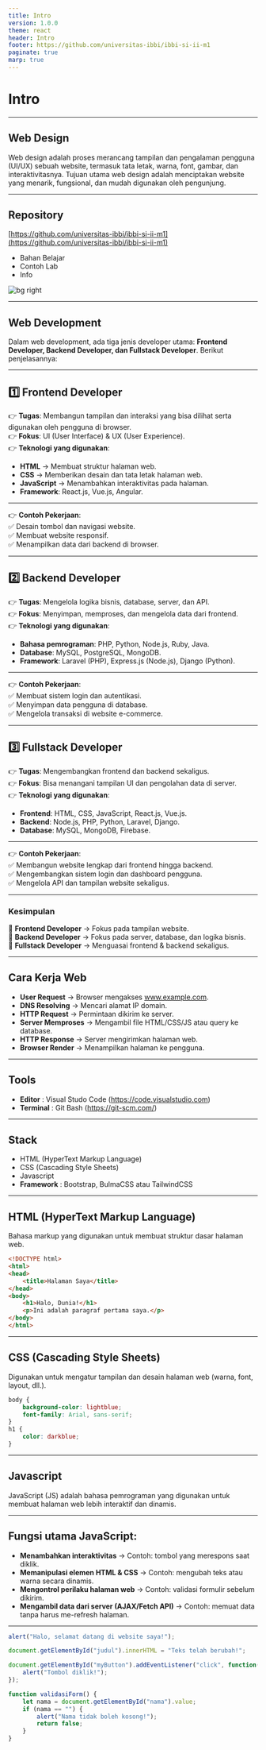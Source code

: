 ```yaml
---
title: Intro
version: 1.0.0
theme: react
header: Intro
footer: https://github.com/universitas-ibbi/ibbi-si-ii-m1
paginate: true
marp: true
---
```


<!-- 
_class: lead 
_paginate: skip
-->

# Intro

---

## Web Design

Web design adalah proses merancang tampilan dan pengalaman pengguna (UI/UX) sebuah website, termasuk tata letak, warna, font, gambar, dan interaktivitasnya. Tujuan utama web design adalah menciptakan website yang menarik, fungsional, dan mudah digunakan oleh pengunjung.

---

## Repository

[https://github.com/universitas-ibbi/ibbi-si-ii-m1](https://github.com/universitas-ibbi/ibbi-si-ii-m1)

- Bahan Belajar
- Contoh Lab
- Info

![bg right](./images/repository.png)
  
---

## Web Development  

Dalam web development, ada tiga jenis developer utama: **Frontend Developer, Backend Developer, dan Fullstack Developer**. Berikut penjelasannya:  

---

## **1️⃣ Frontend Developer**  
👉 **Tugas**: Membangun tampilan dan interaksi yang bisa dilihat serta digunakan oleh pengguna di browser.  
👉 **Fokus**: UI (User Interface) & UX (User Experience).  
👉 **Teknologi yang digunakan**:  
   - **HTML** → Membuat struktur halaman web.  
   - **CSS** → Memberikan desain dan tata letak halaman web.  
   - **JavaScript** → Menambahkan interaktivitas pada halaman.  
   - **Framework**: React.js, Vue.js, Angular.  

---

👉 **Contoh Pekerjaan**:  
   ✅ Desain tombol dan navigasi website.  
   ✅ Membuat website responsif.  
   ✅ Menampilkan data dari backend di browser.  

---

## **2️⃣ Backend Developer**  
👉 **Tugas**: Mengelola logika bisnis, database, server, dan API.  
👉 **Fokus**: Menyimpan, memproses, dan mengelola data dari frontend.  
👉 **Teknologi yang digunakan**:  
   - **Bahasa pemrograman**: PHP, Python, Node.js, Ruby, Java.  
   - **Database**: MySQL, PostgreSQL, MongoDB.  
   - **Framework**: Laravel (PHP), Express.js (Node.js), Django (Python).  
  
---

👉 **Contoh Pekerjaan**:  
   ✅ Membuat sistem login dan autentikasi.  
   ✅ Menyimpan data pengguna di database.  
   ✅ Mengelola transaksi di website e-commerce.  

---

## **3️⃣ Fullstack Developer**  
👉 **Tugas**: Mengembangkan frontend dan backend sekaligus.  
👉 **Fokus**: Bisa menangani tampilan UI dan pengolahan data di server.  
👉 **Teknologi yang digunakan**:  
   - **Frontend**: HTML, CSS, JavaScript, React.js, Vue.js.  
   - **Backend**: Node.js, PHP, Python, Laravel, Django.  
   - **Database**: MySQL, MongoDB, Firebase.  

---

👉 **Contoh Pekerjaan**:  
   ✅ Membangun website lengkap dari frontend hingga backend.  
   ✅ Mengembangkan sistem login dan dashboard pengguna.  
   ✅ Mengelola API dan tampilan website sekaligus.  

---

### **Kesimpulan**  
🔹 **Frontend Developer** → Fokus pada tampilan website.  
🔹 **Backend Developer** → Fokus pada server, database, dan logika bisnis.  
🔹 **Fullstack Developer** → Menguasai frontend & backend sekaligus.  

---

## Cara Kerja Web

* **User Request** → Browser mengakses www.example.com.
* **DNS Resolving** → Mencari alamat IP domain.
* **HTTP Request** → Permintaan dikirim ke server.
* **Server Memproses** → Mengambil file HTML/CSS/JS atau query ke database.
* **HTTP Response** → Server mengirimkan halaman web.
* **Browser Render** → Menampilkan halaman ke pengguna.

---

## Tools

* **Editor** : Visual Studo Code (https://code.visualstudio.com)
* **Terminal** : Git Bash (https://git-scm.com/) 

---

## Stack

* HTML (HyperText Markup Language)
* CSS (Cascading Style Sheets)
* Javascript
* **Framework** : Bootstrap, BulmaCSS atau TailwindCSS

---

## HTML (HyperText Markup Language)

Bahasa markup yang digunakan untuk membuat struktur dasar halaman web.

```html
<!DOCTYPE html>
<html>
<head>
    <title>Halaman Saya</title>
</head>
<body>
    <h1>Halo, Dunia!</h1>
    <p>Ini adalah paragraf pertama saya.</p>
</body>
</html>
```

---

## CSS (Cascading Style Sheets)

Digunakan untuk mengatur tampilan dan desain halaman web (warna, font, layout, dll.).

```css
body {
    background-color: lightblue;
    font-family: Arial, sans-serif;
}
h1 {
    color: darkblue;
}
```

---

## Javascript

JavaScript (JS) adalah bahasa pemrograman yang digunakan untuk membuat halaman web lebih interaktif dan dinamis.

---

## Fungsi utama JavaScript:

- **Menambahkan interaktivitas** → Contoh: tombol yang merespons saat diklik.
- **Memanipulasi elemen HTML & CSS** → Contoh: mengubah teks atau warna secara dinamis.
- **Mengontrol perilaku halaman web** → Contoh: validasi formulir sebelum dikirim.
- **Mengambil data dari server (AJAX/Fetch API)** → Contoh: memuat data tanpa harus me-refresh halaman.

---

```js
alert("Halo, selamat datang di website saya!");

document.getElementById("judul").innerHTML = "Teks telah berubah!";

document.getElementById("myButton").addEventListener("click", function() {
    alert("Tombol diklik!");
});

function validasiForm() {
    let nama = document.getElementById("nama").value;
    if (nama == "") {
        alert("Nama tidak boleh kosong!");
        return false;
    }
}
```
